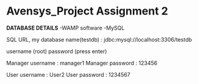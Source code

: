 # Avensys_Project Assignment 2

**DATABASE DETAILS**
-WAMP software 
-MySQL

SQL URL, my database name(testdb) :
  jdbc:mysql://localhost:3306/testdb
  
username (root)
password (press enter)

Manager username : manager1
Manager password : 123456

User username : User2
User password : 1234567
